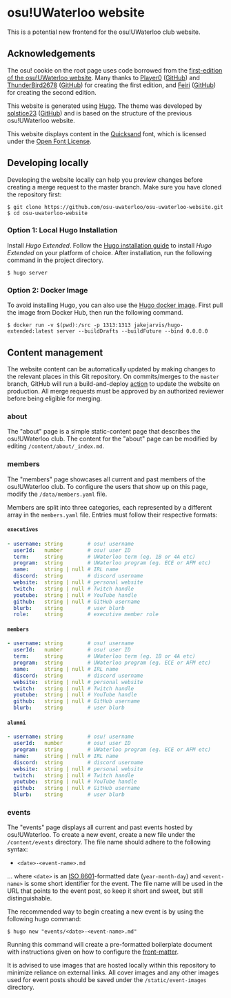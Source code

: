 # osu!UWaterloo website

This is a potential new frontend for the osu!UWaterloo club website.

## Acknowledgements

The osu! cookie on the root page uses code borrowed from the [first-edition of the osu!UWaterloo website](https://github.com/JerryZhu99/osu-uwaterloo-site). Many thanks to [Player0](https://osu.ppy.sh/users/3662205) ([GitHub](https://github.com/JerryZhu99)) and [ThunderBird2678](https://osu.ppy.sh/users/3388082) ([GitHub](https://github.com/thunderbird2678)) for creating the first edition, and [Feiri](https://osu.ppy.sh/users/3214844) ([GitHub](https://github.com/yfxu)) for creating the second edition.

This website is generated using [Hugo](https://gohugo.io/). The theme was developed by [solstice23](https://osu.ppy.sh/users/21226378) ([GitHub](https://github.com/solstice23)) and is based on the structure of the previous osu!UWaterloo website.

This website displays content in the [Quicksand](https://fonts.google.com/specimen/Quicksand/about) font, which is licensed under the [Open Font License](https://scripts.sil.org/cms/scripts/page.php?site_id=nrsi&id=OFL).

## Developing locally

Developing the website locally can help you preview changes before creating a merge request to the master branch. Make sure you have cloned the repository first:

```console
$ git clone https://github.com/osu-uwaterloo/osu-uwaterloo-website.git
$ cd osu-uwaterloo-website
```

### Option 1: Local Hugo Installation

Install *Hugo Extended*. Follow the [Hugo installation guide](https://gohugo.io/installation/) to install *Hugo Extended* on your platform of choice. After installation, run the following command in the project directory.

```console
$ hugo server
```
### Option 2: Docker Image

To avoid installing Hugo, you can also use the [Hugo docker image](https://hub.docker.com/r/jakejarvis/hugo-extended). First pull the image from Docker Hub, then run the following command.

```console
$ docker run -v $(pwd):/src -p 1313:1313 jakejarvis/hugo-extended:latest server --buildDrafts --buildFuture --bind 0.0.0.0
```

## Content management

The website content can be automatically updated by making changes to the relevant places in this Git repository. On commits/merges to the `master` branch, GitHub will run a build-and-deploy [action](https://docs.github.com/actions) to update the website on production. All merge requests must be approved by an authorized reviewer before being eligible for merging.

### about

The "about" page is a simple static-content page that describes the osu!UWaterloo club. The content for the "about" page can be modified by editing `/content/about/_index.md`.

### members

The "members" page showcases all current and past members of the osu!UWaterloo club. To configure the users that show up on this page, modify the `/data/members.yaml` file.

Members are split into three categories, each represented by a different array in the `members.yaml` file. Entries must follow their respective formats:

#### `executives`

```yaml
- username: string        # osu! username
  userId:   number        # osu! user ID
  term:     string        # UWaterloo term (eg. 1B or 4A etc)
  program:  string        # UWaterloo program (eg. ECE or AFM etc) 
  name:     string | null # IRL name
  discord:  string        # discord username
  website:  string | null # personal website
  twitch:   string | null # Twitch handle
  youtube:  string | null # YouTube handle 
  github:   string | null # GitHub username
  blurb:    string        # user blurb
  role:     string        # executive member role
```

#### `members`

```yaml
- username: string        # osu! username
  userId:   number        # osu! user ID
  term:     string        # UWaterloo term (eg. 1B or 4A etc)
  program:  string        # UWaterloo program (eg. ECE or AFM etc) 
  name:     string | null # IRL name
  discord:  string        # discord username
  website:  string | null # personal website
  twitch:   string | null # Twitch handle
  youtube:  string | null # YouTube handle
  github:   string | null # GitHub username
  blurb:    string        # user blurb
```

#### `alumni`

```yaml
- username: string        # osu! username
  userId:   number        # osu! user ID
  program:  string        # UWaterloo program (eg. ECE or AFM etc) 
  name:     string | null # IRL name
  discord:  string        # discord username
  website:  string | null # personal website
  twitch:   string | null # Twitch handle
  youtube:  string | null # YouTube handle 
  github:   string | null # GitHub username
  blurb:    string        # user blurb
```

### events

The "events" page displays all current and past events hosted by osu!UWaterloo. To create a new event, create a new file under the `/content/events` directory. The file name should adhere to the following syntax:

- `<date>-<event-name>.md`

... where `<date>` is an [ISO 8601](https://en.wikipedia.org/wiki/ISO_8601)-formatted date (`year-month-day`) and `<event-name>` is some short identifier for the event. The file name will be used in the URL that points to the event post, so keep it short and sweet, but still distinguishable.

The recommended way to begin creating a new event is by using the following hugo command:

```console
$ hugo new "events/<date>-<event-name>.md"
```

Running this command will create a pre-formatted boilerplate document with instructions given on how to configure the [front-matter](https://gohugo.io/content-management/front-matter/).

It is advised to use images that are hosted locally within this repository to minimize reliance on external links. All cover images and any other images used for event posts should be saved under the `/static/event-images` directory.
